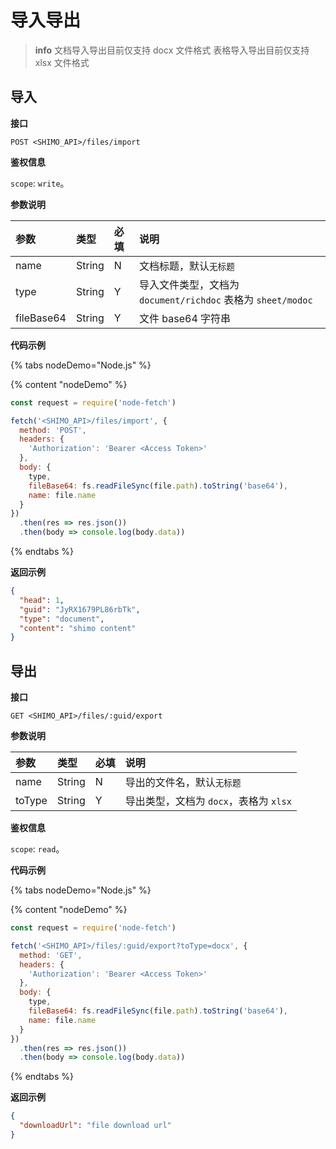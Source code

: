 # 导入导出

> **info**
> 文档导入导出目前仅支持 docx 文件格式
> 表格导入导出目前仅支持 xlsx 文件格式

## 导入

**接口**

`POST <SHIMO_API>/files/import`

**鉴权信息**

`scope`: `write`。

**参数说明**

| 参数      | 类型   | 必填 | 说明 |
| :------- | :----- | :-- | :-- |
| name | String | N   | 文档标题，默认`无标题` |
| type | String | Y   | 导入文件类型，文档为 `document/richdoc` 表格为 `sheet/modoc` |
| fileBase64 | String | Y   | 文件 base64 字符串 |

**代码示例**

{% tabs nodeDemo="Node.js" %}

{% content "nodeDemo" %}

```js
const request = require('node-fetch')

fetch('<SHIMO_API>/files/import', {
  method: 'POST',
  headers: {
    'Authorization': 'Bearer <Access Token>'
  },
  body: {
    type,
    fileBase64: fs.readFileSync(file.path).toString('base64'),
    name: file.name
  }
})
  .then(res => res.json())
  .then(body => console.log(body.data))
```

{% endtabs %}

**返回示例**

```json
{
  "head": 1,
  "guid": "JyRX1679PL86rbTk",
  "type": "document",
  "content": "shimo content"
}
```

## 导出

**接口**

`GET <SHIMO_API>/files/:guid/export`

**参数说明**

| 参数      | 类型   | 必填 | 说明 |
| :------- | :----- | :-- | :-- |
| name | String | N   | 导出的文件名，默认`无标题` |
| toType | String | Y  | 导出类型，文档为 `docx`，表格为 `xlsx` |

**鉴权信息**

`scope`: `read`。

**代码示例**

{% tabs nodeDemo="Node.js" %}

{% content "nodeDemo" %}

```js
const request = require('node-fetch')

fetch('<SHIMO_API>/files/:guid/export?toType=docx', {
  method: 'GET',
  headers: {
    'Authorization': 'Bearer <Access Token>'
  },
  body: {
    type,
    fileBase64: fs.readFileSync(file.path).toString('base64'),
    name: file.name
  }
})
  .then(res => res.json())
  .then(body => console.log(body.data))
```

{% endtabs %}

**返回示例**

```json
{
  "downloadUrl": "file download url"
}
```
